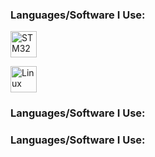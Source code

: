 ### Languages/Software I Use:
<a href="https://www.st.com/en/microcontrollers-microprocessors/stm32-32-bit-arm-cortex-mcus.html"><img alt="STM32" title="STM32" src="https://wiki.st.com/stm32mpu/nsfr_img_auth.php/archive/c/c5/20211105095744%21ST_logo.png" height="42"></a></code>

<a href="https://www.linux.org/"><img alt="Linux" title="Linux" src="https://upload.wikimedia.org/wikipedia/commons/thumb/3/35/Tux.svg/1200px-Tux.svg.png" height="42"></a></code>


### Languages/Software I Use:

### Languages/Software I Use:
